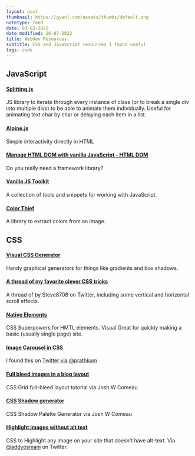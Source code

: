 ```yaml
---
layout: post
thumbnail: https://gyanl.com/assets/thumbs/default.png
notetype: feed
date: 03-03-2022
date modified: 26-07-2022
title: Webdev Resources
subtitle: CSS and JavaScript resources I found useful
tags: code
---
```


## JavaScript

#### [Splitting.js](https://splitting.js.org/)

JS library to iterate through every instance of class (or to break a single div into multiple divs) to be able to animate them individually. Useful for animating text char by char or delaying each item in a list.

#### [Alpine.js](https://alpinejs.dev/)

Simple interactivity directly in HTML

#### [Manage HTML DOM with vanilla JavaScript - HTML DOM](https://htmldom.dev/)

Do you really need a framework library?

#### [Vanilla JS Toolkit](https://vanillajstoolkit.com/)

A collection of tools and snippets for working with JavaScript.

#### [Color Thief ](https://lokeshdhakar.com/projects/color-thief/)

A library to extract colors from an image.

## CSS

#### [Visual CSS Generator](https://webcode.tools/)

Handy graphical generators for things like gradients and box shadows.

#### [A thread of my favorite clever CSS tricks](https://twitter.com/Steve8708/status/1546657470604382208)

A thread of by Steve8708 on Twitter, including some vertical and horizontal scroll effects.

#### [Native Elements](https://native-elements.dev/#/)

CSS Superpowers for HMTL elements. Visual Great for quickly making a basic (usually single page) site.

#### [Image Carousel in CSS](https://codepen.io/prathkum/pen/bGBOzXj)    

I found this on [Twitter via @prathkum](https://twitter.com/prathkum/status/1491622547380604929?s=12)

#### [Full bleed images in a blog layout](https://www.joshwcomeau.com/css/full-bleed/)

CSS Grid full-bleed layout tutorial via Josh W Comeau

#### [CSS Shadow generator](https://www.joshwcomeau.com/shadow-palette/)

CSS Shadow Palette Generator via Josh W Comeau

#### [Highlight images without alt text](https://twitter.com/addyosmani/status/1223872295619330048)

CSS to Highlight any image on your site that doesn’t have alt-text. Via [@addyosmani](https://twitter.com/addyosmani) on Twitter.
